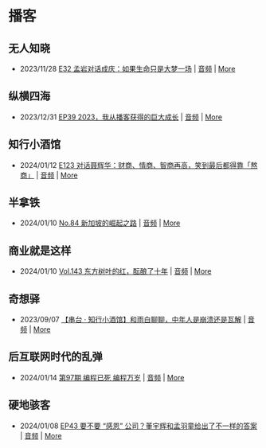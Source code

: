 # 播客

## 无人知晓
- 2023/11/28 [E32 孟岩对话成庆：如果生命只是大梦一场](https://www.xiaoyuzhoufm.com/episode/65655195f10bbce6353705cc) | [音频](https://dts-api.xiaoyuzhoufm.com/track/611719d3cb0b82e1df0ad29e/65655195f10bbce6353705cc/media.xyzcdn.net/ln7NBY7LIWJy1qbay5x0rgLRTQGA.m4a) | [More](channels/%E6%97%A0%E4%BA%BA%E7%9F%A5%E6%99%93.md)

## 纵横四海
- 2023/12/31 [EP39 2023，我从播客获得的巨大成长](https://www.ximalaya.com/sound/696883992) | [音频](https://audio.xmcdn.com/storages/16f2-audiofreehighqps/2D/B3/GKwRINsJb1ksBQbawQKXsNG-.m4a) | [More](channels/%E7%BA%B5%E6%A8%AA%E5%9B%9B%E6%B5%B7.md)

## 知行小酒馆
- 2024/01/12 [E123 对话聂辉华：财商、情商、智商再高，笑到最后都得靠「熬商」](https://www.xiaoyuzhoufm.com/episode/65a0d5af926ad7aad0d6380b) | [音频](https://dts-api.xiaoyuzhoufm.com/track/6013f9f58e2f7ee375cf4216/65a0d5af926ad7aad0d6380b/media.xyzcdn.net/lgh1dgVzzXcqgdBkKZga7mXY667p.m4a) | [More](channels/%E7%9F%A5%E8%A1%8C%E5%B0%8F%E9%85%92%E9%A6%86.md)

## 半拿铁
- 2024/01/10 [No.84 新加坡的崛起之路](https://www.ximalaya.com/sound/698873624) | [音频](https://dl.wavpub.com/item/227_31597215_6673.m4a) | [More](channels/%E5%8D%8A%E6%8B%BF%E9%93%81.md)

## 商业就是这样
- 2024/01/10 [Vol.143 东方树叶的红，酝酿了十年](https://www.ximalaya.com/sound/699081444) | [音频](https://audio.xmcdn.com/storages/26b2-audiofreehighqps/5E/96/GKwRIMAJdG5dAO1e_wKZaSBE-aacv2-48K.m4a) | [More](channels/%E5%95%86%E4%B8%9A%E5%B0%B1%E6%98%AF%E8%BF%99%E6%A0%B7.md)

## 奇想驿
- 2023/09/07 [【串台 · 知行小酒馆】和雨白聊聊，中年人是崩溃还是瓦解](https://www.xiaoyuzhoufm.com/episode/64f9c5446884ccbb194e2cfc) | [音频](https://dts-api.xiaoyuzhoufm.com/track/6034daea97755b8fc9c66480/64f9c5446884ccbb194e2cfc/media.xyzcdn.net/lvATT0_QjI31XHWdwI1CR5bjsHZH.m4a) | [More](channels/%E5%A5%87%E6%83%B3%E9%A9%BF.md)

## 后互联网时代的乱弹
- 2024/01/14 [第97期 编程已死 编程万岁](https://hosting.wavpub.cn/pie/ep97/) | [音频](https://tk.wavpub.com/WPDL_BfFtAQamnqzCHPBWvsjWRdsMRgJUgcVquLjPnNPMdxMdwcGJNzgKeGJdgS-a2.mp3) | [More](channels/%E5%90%8E%E4%BA%92%E8%81%94%E7%BD%91%E6%97%B6%E4%BB%A3%E7%9A%84%E4%B9%B1%E5%BC%B9.md)

## 硬地骇客
- 2024/01/08 [EP43 要不要 “感恩” 公司？董宇辉和孟羽童给出了不一样的答案](https://www.xiaoyuzhoufm.com/episode/659bcf783b60e1feaf908361) | [音频](https://dts-api.xiaoyuzhoufm.com/track/640ee2438be5d40013fe4a87/659bcf783b60e1feaf908361/media.xyzcdn.net/lvFSr_6_TqTYitSg1XE1wZLjquoW.m4a) | [More](channels/%E7%A1%AC%E5%9C%B0%E9%AA%87%E5%AE%A2.md)

